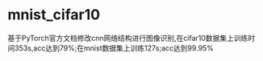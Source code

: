 # mnist_cifar10

基于PyTorch官方文档修改cnn网络结构进行图像识别,在cifar10数据集上训练时间353s,acc达到79%;在mnist数据集上训练127s;acc达到99.95%
